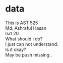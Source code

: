 # data
This is AST 525\
Md. Ashraful Hasan\
Isrt 20\
What should i do?\
I just can not understand.\
Is it okay?\
May be push missing..